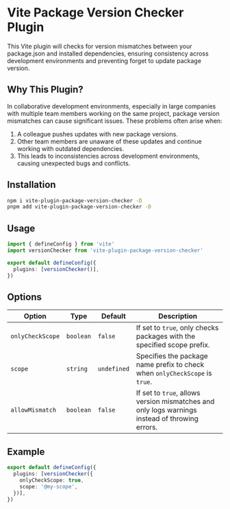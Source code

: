 # Vite Package Version Checker Plugin
This Vite plugin will checks for version mismatches between your package.json and installed dependencies, ensuring consistency across development environments and preventing forget to update package version.

## Why This Plugin?

In collaborative development environments, especially in large companies with multiple team members working on the same project, package version mismatches can cause significant issues. These problems often arise when:

1. A colleague pushes updates with new package versions.
2. Other team members are unaware of these updates and continue working with outdated dependencies.
3. This leads to inconsistencies across development environments, causing unexpected bugs and conflicts.

## Installation

```bash
npm i vite-plugin-package-version-checker -D
pnpm add vite-plugin-package-version-checker -D
```

## Usage

```ts
import { defineConfig } from 'vite'
import versionChecker from 'vite-plugin-package-version-checker'

export default defineConfig({
  plugins: [versionChecker()],
})
```

## Options

| Option | Type | Default | Description |
|--------|------|---------|-------------|
| `onlyCheckScope` | `boolean` | `false` | If set to `true`, only checks packages with the specified scope prefix. |
| `scope` | `string` | `undefined` | Specifies the package name prefix to check when `onlyCheckScope` is `true`. |
| `allowMismatch` | `boolean` | `false` | If set to `true`, allows version mismatches and only logs warnings instead of throwing errors. |

## Example

```ts
export default defineConfig({
  plugins: [versionChecker({
    onlyCheckScope: true,
    scope: '@my-scope',
  })],
})
```
